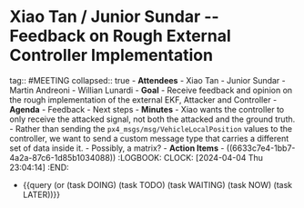 # Xiao Tan / Junior Sundar -- Feedback on Rough External Controller Implementation
tag:: #MEETING
collapsed:: true
	- **Attendees**
		- Xiao Tan
		- Junior Sundar
		- Martin Andreoni
		- Willian Lunardi
	- **Goal**
		- Receive feedback and opinion on the rough implementation of the external EKF, Attacker and Controller
	- **Agenda**
		- Feedback
		- Next steps
	- **Minutes**
		- Xiao wants the controller to only receive the attacked signal, not both the attacked and the ground truth.
		- Rather than sending the `px4_msgs/msg/VehicleLocalPosition` values to the controller, we want to send a custom message type that carries a different set of data inside it.
		- Possibly, a matrix?
	- **Action Items**
		- ((6633c7e4-1bb7-4a2a-87c6-1d85b1034088))
		  :LOGBOOK:
		  CLOCK: [2024-04-04 Thu 23:04:14]
		  :END:
- {{query (or (task DOING) (task TODO) (task WAITING) (task NOW) (task LATER))}}